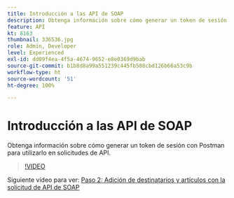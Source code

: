 ```yaml
---
title: Introducción a las API de SOAP
description: Obtenga información sobre cómo generar un token de sesión con postman para utilizarlo en solicitudes de API
feature: API
kt: 8163
thumbnail: 336536.jpg
role: Admin, Developer
level: Experienced
exl-id: dd09f4ea-4f5a-4674-9652-e8e0369d9bab
source-git-commit: b1b8d8a99a551239c445fb588cbd126b66a53c9b
workflow-type: ht
source-wordcount: '51'
ht-degree: 100%

---
```


# Introducción a las API de SOAP

Obtenga información sobre cómo generar un token de sesión con Postman para utilizarlo en solicitudes de API.

>[!VIDEO](https://video.tv.adobe.com/v/336536?quality=12&learn=on)

Siguiente vídeo para ver: [Paso 2: Adición de destinatarios y artículos con la solicitud de API de SOAP](/help/tutorial-use-soap-apis/add-recipients-and-articles-using-soap-api-requests.md)
